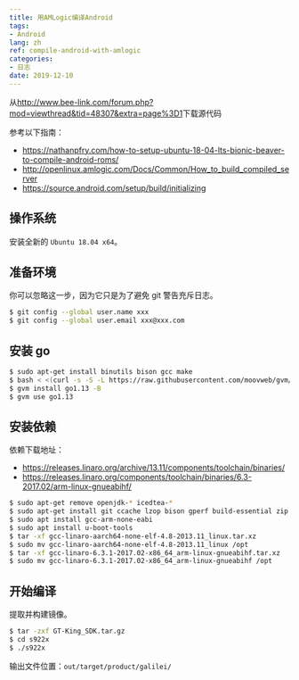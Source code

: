 ```yaml
---
title: 用AMLogic编译Android
tags:
- Android
lang: zh
ref: compile-android-with-amlogic
categories:
- 日志
date: 2019-12-10
---
```


从<http://www.bee-link.com/forum.php?mod=viewthread&tid=48307&extra=page%3D1>下载源代码

参考以下指南：
* <https://nathanpfry.com/how-to-setup-ubuntu-18-04-lts-bionic-beaver-to-compile-android-roms/>
* <http://openlinux.amlogic.com/Docs/Common/How_to_build_compiled_server>
* <https://source.android.com/setup/build/initializing>


## 操作系统

安装全新的 `Ubuntu 18.04 x64`。

## 准备环境

你可以忽略这一步，因为它只是为了避免 git 警告充斥日志。

```sh
$ git config --global user.name xxx
$ git config --global user.email xxx@xxx.com
```

## 安装 go

```sh
$ sudo apt-get install binutils bison gcc make
$ bash < <(curl -s -S -L https://raw.githubusercontent.com/moovweb/gvm/master/binscripts/gvm-installer)
$ gvm install go1.13 -B
$ gvm use go1.13
```

## 安装依赖

依赖下载地址：

* <https://releases.linaro.org/archive/13.11/components/toolchain/binaries/>
* <https://releases.linaro.org/components/toolchain/binaries/6.3-2017.02/arm-linux-gnueabihf/>

```sh
$ sudo apt-get remove openjdk-* icedtea-*
$ sudo apt-get install git ccache lzop bison gperf build-essential zip curl zlib1g-dev g++-multilib python-networkx libxml2-utils bzip2 libbz2-dev libghc-bzlib-dev squashfs-tools pngcrush liblz4-tool optipng libc6-dev-i386 gcc-multilib libssl-dev gnupg flex lib32ncurses5-dev x11proto-core-dev libx11-dev lib32z1-dev libgl1-mesa-dev xsltproc unzip python-pip python-dev libffi-dev libxml2-dev libxslt1-dev libjpeg8-dev openjdk-8-jdk
$ sudo apt install gcc-arm-none-eabi
$ sudo apt install u-boot-tools
$ tar -xf gcc-linaro-aarch64-none-elf-4.8-2013.11_linux.tar.xz
$ sudo mv gcc-linaro-aarch64-none-elf-4.8-2013.11_linux /opt
$ tar -xf gcc-linaro-6.3.1-2017.02-x86_64_arm-linux-gnueabihf.tar.xz
$ sudo mv gcc-linaro-6.3.1-2017.02-x86_64_arm-linux-gnueabihf /opt
```

## 开始编译

提取并构建镜像。

```sh
$ tar -zxf GT-King_SDK.tar.gz
$ cd s922x
$ ./s922x
```

输出文件位置：`out/target/product/galilei/`
